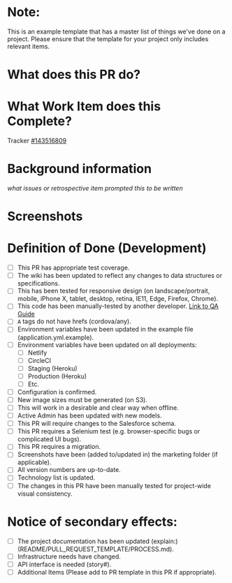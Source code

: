 # Note:

This is an example template that has a master list of things we've done on a project. Please ensure that the template for your project only includes relevant items.

# What does this PR do?

# What Work Item does this Complete?

Tracker [#143516809](https://www.pivotaltracker.com/story/show/143516809)

# Background information

*what issues or retrospective item prompted this to be written*

# Screenshots

# Definition of Done (Development)

- [ ] This PR has appropriate test coverage.
- [ ] The wiki has been updated to reflect any changes to data structures or specifications.
- [ ] This has been tested for responsive design (on landscape/portrait, mobile, iPhone X, tablet, desktop, retina, IE11, Edge, Firefox, Chrome).
- [ ] This code has been manually-tested by another developer.  [Link to QA Guide](#this-should-exist)
- [ ] `A` tags do not have hrefs (cordova/any).
- [ ] Environment variables have been updated in the example file (application.yml.example).
- [ ] Environment variables have been updated on all deployments:
  - [ ] Netlify
  - [ ] CircleCI
  - [ ] Staging (Heroku)
  - [ ] Production (Heroku)
  - [ ] Etc.
- [ ] Configuration is confirmed.
- [ ] New image sizes must be generated (on S3).
- [ ] This will work in a desirable and clear way when offline.
- [ ] Active Admin has been updated with new models.
- [ ] This PR will require changes to the Salesforce schema.
- [ ] This PR requires a Selenium test (e.g. browser-specific bugs or complicated UI bugs).
- [ ] This PR requires a migration.
- [ ] Screenshots have been (added to/updated in) the marketing folder (if applicable).
- [ ] All version numbers are up-to-date.
- [ ] Technology list is updated.
- [ ] The changes in this PR have been manually tested for project-wide visual consistency.

# Notice of secondary effects:
- [ ] The project documentation has been updated (explain:)(README/PULL_REQUEST_TEMPLATE/PROCESS.md).
- [ ] Infrastructure needs have changed.
- [ ] API interface is needed (story#).
- [ ] Additional Items (Please add to PR template in this PR if appropriate).
